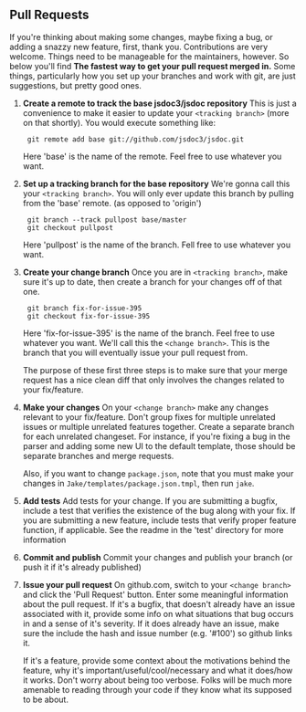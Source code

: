 Pull Requests
-------------

If you're thinking about making some changes, maybe fixing a bug, or adding a
snazzy new feature, first, thank you.  Contributions are very welcome.  Things
need to be manageable for the maintainers, however. So below you'll find  **The
fastest way to get your pull request merged in.**  Some things, particularly how
you set up your branches and work with git, are just suggestions, but pretty good
ones.

1. **Create a remote to track the base jsdoc3/jsdoc repository**
   This is just a convenience to make it easier to update your ```<tracking branch>```
   (more on that shortly).  You would execute something like:

        git remote add base git://github.com/jsdoc3/jsdoc.git

   Here 'base' is the name of the remote.  Feel free to use whatever you want.

2. **Set up a tracking branch for the base repository**
   We're gonna call this your ```<tracking branch>```.  You will only ever update
   this branch by pulling from the 'base' remote. (as opposed to 'origin')

        git branch --track pullpost base/master
        git checkout pullpost

   Here 'pullpost' is the name of the branch.  Fell free to use whatever you want.

3. **Create your change branch**
   Once you are in ```<tracking branch>```, make sure it's up to date, then create
   a branch for your changes off of that one.

        git branch fix-for-issue-395
        git checkout fix-for-issue-395

   Here 'fix-for-issue-395' is the name of the branch.  Feel free to use whatever
   you want.  We'll call this the ```<change branch>```.  This is the branch that
   you will eventually issue your pull request from.

   The purpose of these first three steps is to make sure that your merge request
   has a nice clean diff that only involves the changes related to your fix/feature.

4. **Make your changes**
   On your ```<change branch>``` make any changes relevant to your fix/feature.  Don't
   group fixes for multiple unrelated issues or multiple unrelated features together.
   Create a separate branch for each unrelated changeset.  For instance, if you're
   fixing a bug in the parser and adding some new UI to the default template, those
   should be separate branches and merge requests.

   Also, if you want to change `package.json`, note that you must make your changes
   in `Jake/templates/package.json.tmpl`, then run `jake`.

5. **Add tests**
   Add tests for your change.  If you are submitting a bugfix, include a test that
   verifies the existence of the bug along with your fix.  If you are submitting
   a new feature, include tests that verify proper feature function, if applicable.
   See the readme in the 'test' directory for more information

6. **Commit and publish**
   Commit your changes and publish your branch (or push it if it's already published)

7. **Issue your pull request**
   On github.com, switch to your ```<change branch>``` and click the 'Pull Request'
   button.  Enter some meaningful information about the pull request.  If it's a bugfix,
   that doesn't already have an issue associated with it, provide some info on what
   situations that bug occurs in and a sense of it's severity.  If it does already have
   an issue, make sure the include the hash and issue number (e.g. '#100') so github
   links it.

   If it's a feature, provide some context about the motivations behind the feature,
   why it's important/useful/cool/necessary and what it does/how it works.  Don't
   worry about being too verbose. Folks will be much more amenable to reading through
   your code if they know what its supposed to be about.
